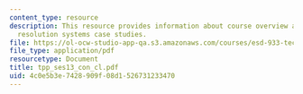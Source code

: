```yaml
---
content_type: resource
description: This resource provides information about course overview and dispute
  resolution systems case studies.
file: https://ol-ocw-studio-app-qa.s3.amazonaws.com/courses/esd-933-technology-policy-negotiations-and-dispute-resolution-spring-2005/4c0e5b3e7428909f08d1526731233470_tpp_ses13_con_cl.pdf
file_type: application/pdf
resourcetype: Document
title: tpp_ses13_con_cl.pdf
uid: 4c0e5b3e-7428-909f-08d1-526731233470
---
```

